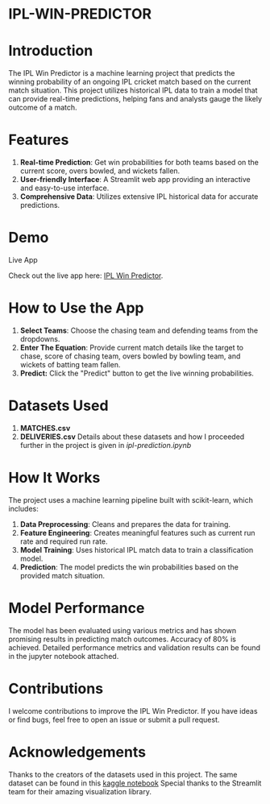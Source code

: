 # IPL-WIN-PREDICTOR

# Introduction
The IPL Win Predictor is a machine learning project that predicts the winning probability of an ongoing IPL cricket match based on the current match situation. This project utilizes historical IPL data to train a model that can provide real-time predictions, helping fans and analysts gauge the likely outcome of a match.

# Features
1) **Real-time Prediction**: Get win probabilities for both teams based on the current score, overs bowled, and wickets fallen.
2) **User-friendly Interface**: A Streamlit web app providing an interactive and easy-to-use interface.
3) **Comprehensive Data**: Utilizes extensive IPL historical data for accurate predictions.

   
# Demo
Live App

Check out the live app here: [IPL Win Predictor](https://ipl-win-predictor-aditya.streamlit.app/).

# How to Use the App
1) **Select Teams**: Choose the chasing team and defending teams from the dropdowns.
2) **Enter The Equation**: Provide current match details like the target to chase, score of chasing team, overs bowled by bowling team, and wickets of batting team fallen.
3) **Predict:** Click the "Predict" button to get the live winning probabilities.

# Datasets Used
1) **MATCHES.csv**
2) **DELIVERIES.csv**
   Details about these datasets and how I proceeded further in the project is given in *ipl-prediction.ipynb* 

# How It Works
The project uses a machine learning pipeline built with scikit-learn, which includes:

1) **Data Preprocessing**: Cleans and prepares the data for training.
2) **Feature Engineering**: Creates meaningful features such as current run rate and required run rate.
3) **Model Training**: Uses historical IPL match data to train a classification model.
4) **Prediction**: The model predicts the win probabilities based on the provided match situation.


# Model Performance
The model has been evaluated using various metrics and has shown promising results in predicting match outcomes. Accuracy of 80% is achieved. Detailed performance metrics and validation results can be found in the jupyter notebook attached.

# Contributions
I welcome contributions to improve the IPL Win Predictor. If you have ideas or find bugs, feel free to open an issue or submit a pull request.



# Acknowledgements
Thanks to the creators of the datasets used in this project. The same dataset can be found in this [kaggle notebook](https://www.kaggle.com/datasets/ramjidoolla/ipl-data-set)
Special thanks to the Streamlit team for their amazing visualization library.

